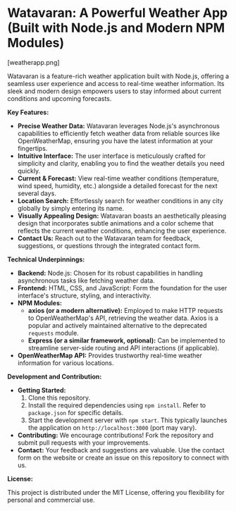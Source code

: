 # Watavaran: A Powerful Weather App (Built with Node.js and Modern NPM Modules)

[weatherapp.png]

Watavaran is a feature-rich weather application built with Node.js, offering a seamless user experience and access to real-time weather information. Its sleek and modern design empowers users to stay informed about current conditions and upcoming forecasts.

**Key Features:**

- **Precise Weather Data:** Watavaran leverages Node.js's asynchronous capabilities to efficiently fetch weather data from reliable sources like OpenWeatherMap, ensuring you have the latest information at your fingertips.
- **Intuitive Interface:** The user interface is meticulously crafted for simplicity and clarity, enabling you to find the weather details you need quickly.
- **Current & Forecast:** View real-time weather conditions (temperature, wind speed, humidity, etc.) alongside a detailed forecast for the next several days.
- **Location Search:** Effortlessly search for weather conditions in any city globally by simply entering its name.
- **Visually Appealing Design:** Watavaran boasts an aesthetically pleasing design that incorporates subtle animations and a color scheme that reflects the current weather conditions, enhancing the user experience.
- **Contact Us:** Reach out to the Watavaran team for feedback, suggestions, or questions through the integrated contact form.

**Technical Underpinnings:**

- **Backend:** Node.js: Chosen for its robust capabilities in handling asynchronous tasks like fetching weather data.
- **Frontend:** HTML, CSS, and JavaScript: Form the foundation for the user interface's structure, styling, and interactivity.
- **NPM Modules:**
    - **axios (or a modern alternative):** Employed to make HTTP requests to OpenWeatherMap's API, retrieving the weather data. Axios is a popular and actively maintained alternative to the deprecated `requests` module.
    - **Express (or a similar framework, optional):** Can be implemented to streamline server-side routing and API interactions (if applicable).
- **OpenWeatherMap API:** Provides trustworthy real-time weather information for various locations.

**Development and Contribution:**

- **Getting Started:**
    1. Clone this repository.
    2. Install the required dependencies using `npm install`. Refer to `package.json` for specific details.
    3. Start the development server with `npm start`. This typically launches the application on `http://localhost:3000` (port may vary).
- **Contributing:** We encourage contributions! Fork the repository and submit pull requests with your improvements.
- **Contact:** Your feedback and suggestions are valuable. Use the contact form on the website or create an issue on this repository to connect with us.

**License:**

This project is distributed under the MIT License, offering you flexibility for personal and commercial use.
